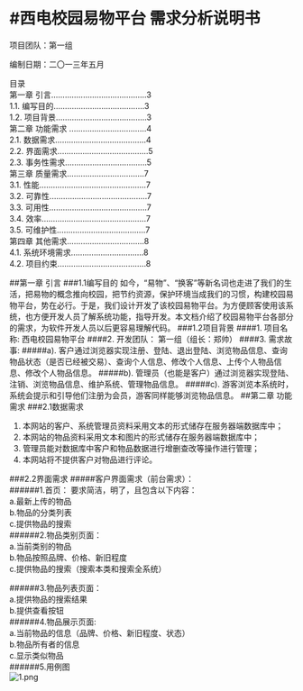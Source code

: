#**西电校园易物平台**
需求分析说明书
=
项目团队：第一组

编制日期：二〇一三年五月

目录  
第一章  引言..........................................3  
1.1.  编写目的........................................3  
1.2.	项目背景........................................3  
第二章  功能需求 ..................................4  
2.1. 数据需求........................................4    
2.2. 界面需求........................................5  
2.3. 事务性需求....................................5  
第三章  质量需求..................................7  
3.1. 性能...............................................7  
3.2. 可靠性...........................................7  
3.3. 可用性...........................................7  
3.4. 效率..............................................7  
3.5. 可维护性.......................................7  
第四章  其他需求..................................8  
4.1. 系统环境需求................................8  
4.2. 项目约束.......................................8    

##第一章  引言
###1.1编写目的
 如今，“易物”、“换客”等新名词也走进了我们的生活，把易物的概念推向校园，把节约资源，保护环境当成我们的习惯，构建校园易物平台，势在必行。于是，我们设计开发了该校园易物平台。为方便顾客使用该系统，也方便开发人员了解系统功能，指导开发。本文档介绍了校园易物平台各部分的需求，为软件开发人员以后更容易理解代码。
###1.2项目背景
####1.  项目名称:
西电校园易物平台
####2.	开发团队：
第一组（组长：郑帅）
####3.	需求故事:
#####a). 
  客户通过浏览器实现注册、登陆、退出登陆、浏览物品信息、查询物品状态（是否已经被交易）、查询个人信息、修改个人信息、上传个人物品信息、修改个人物品信息。
#####b). 
管理员（也能是客户）通过浏览器实现登陆、注销、浏览物品信息、维护系统、管理物品信息。
#####c). 
游客浏览本系统时，系统会提示和引导他们注册为会员，游客同样能够浏览物品信息。
##第二章  功能需求
###2.1数据需求
1.  本网站的客户、系统管理员资料采用文本的形式储存在服务器端数据库中；
2.	本网站的物品资料采用文本和图片的形式储存在服务器端数据库中；
3.	管理员能对数据库中客户和物品数据进行增删查改等操作进行管理；
4.	本网站将不提供客户对物品进行评论。

###2.2界面需求
#####客户界面需求（前台需求）：  
######1.首页：  要求简洁，明了，且包含以下内容：  
a.最新上传的物品  
b.物品的分类列表  
c.提供物品的搜索  
######2.物品类别页面：     
a.当前类别的物品  
b.物品按照品牌、价格、新旧程度  
c.提供物品的搜索（搜索本类和搜索全系统）  
  
######3.物品列表页面：  
a.提供物品的搜索结果  
b.提供查看按钮    
######4.物品展示页面:  
a.当前物品的信息（品牌、价格、新旧程度、状态）  
b.物品所有者的信息  
c.显示类似物品  
######5.用例图  
![1.png](C:/Users/zs/Desktop/1.png)
